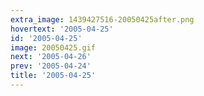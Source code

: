 ```yaml
---
extra_image: 1439427516-20050425after.png
hovertext: '2005-04-25'
id: '2005-04-25'
image: 20050425.gif
next: '2005-04-26'
prev: '2005-04-24'
title: '2005-04-25'
---
```

